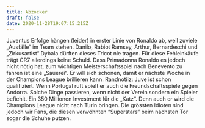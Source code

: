 ```yaml
---
title: Abzocker
draft: false
date: 2020-11-28T19:07:15.215Z
---
```

Juventus Erfolge hängen (leider) in erster Linie von Ronaldo ab, weil zuviele „Ausfälle“ im Team stehen. Danilo, Rabiot Ramsey, Arthur, Bernardeschi und „Zirkusartist“ Dybala dürften dieses Tricot nie tragen. Für diese Fehleinkäufe trägt CR7 allerdings keine Schuld. Dass Primadonna Ronaldo es jedoch nicht nötig hat, zum wichtigen Meisterschaftsspiel nach Benevento zu fahren ist eine „Sauerei“. Er will sich schonen, damit er nächste Woche in der Champions League brillieren kann. Randnotiiz: Juve ist schon qualifiziert. Wenn Portugal ruft spielt er auch die Freundschaftsspiele gegen Andorra. Solche Dinge passieren, wenn nicht der Verein sondern ein Spieler befiehlt. Ein 350 Millionen Investment für die „Katz“. Denn auch er wird die Champions League nicht nach Turin bringen. Die grössten Idioten sind jedoch wir Fans, die diesen verwöhnten “Superstars“ beim nächsten Tor sogar die Schuhe putzen.
